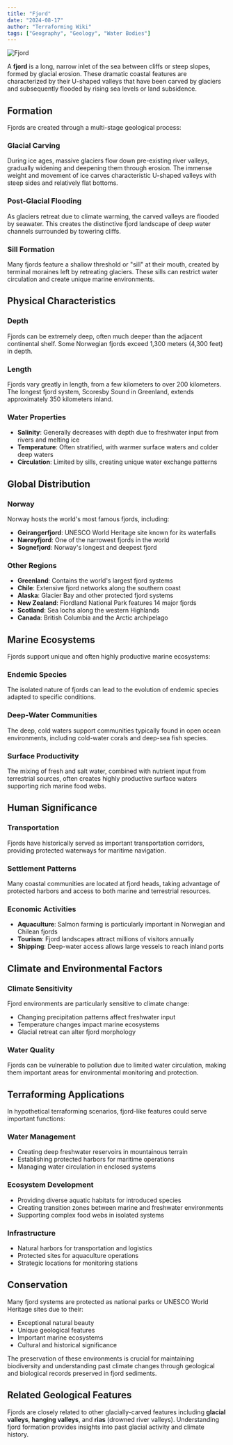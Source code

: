 ```yaml
---
title: "Fjord"
date: "2024-08-17"
author: "Terraforming Wiki"
tags: ["Geography", "Geology", "Water Bodies"]
---
```


![Fjord](https://upload.wikimedia.org/wikipedia/commons/c/c2/Fjord_in_Norway_001.jpg)

A **fjord** is a long, narrow inlet of the sea between cliffs or steep slopes, formed by glacial erosion. These dramatic coastal features are characterized by their U-shaped valleys that have been carved by glaciers and subsequently flooded by rising sea levels or land subsidence.

## Formation

Fjords are created through a multi-stage geological process:

### Glacial Carving
During ice ages, massive glaciers flow down pre-existing river valleys, gradually widening and deepening them through erosion. The immense weight and movement of ice carves characteristic U-shaped valleys with steep sides and relatively flat bottoms.

### Post-Glacial Flooding
As glaciers retreat due to climate warming, the carved valleys are flooded by seawater. This creates the distinctive fjord landscape of deep water channels surrounded by towering cliffs.

### Sill Formation
Many fjords feature a shallow threshold or "sill" at their mouth, created by terminal moraines left by retreating glaciers. These sills can restrict water circulation and create unique marine environments.

## Physical Characteristics

### Depth
Fjords can be extremely deep, often much deeper than the adjacent continental shelf. Some Norwegian fjords exceed 1,300 meters (4,300 feet) in depth.

### Length
Fjords vary greatly in length, from a few kilometers to over 200 kilometers. The longest fjord system, Scoresby Sound in Greenland, extends approximately 350 kilometers inland.

### Water Properties
- **Salinity**: Generally decreases with depth due to freshwater input from rivers and melting ice
- **Temperature**: Often stratified, with warmer surface waters and colder deep waters
- **Circulation**: Limited by sills, creating unique water exchange patterns

## Global Distribution

### Norway
Norway hosts the world's most famous fjords, including:
- **Geirangerfjord**: UNESCO World Heritage site known for its waterfalls
- **Nærøyfjord**: One of the narrowest fjords in the world
- **Sognefjord**: Norway's longest and deepest fjord

### Other Regions
- **Greenland**: Contains the world's largest fjord systems
- **Chile**: Extensive fjord networks along the southern coast
- **Alaska**: Glacier Bay and other protected fjord systems
- **New Zealand**: Fiordland National Park features 14 major fjords
- **Scotland**: Sea lochs along the western Highlands
- **Canada**: British Columbia and the Arctic archipelago

## Marine Ecosystems

Fjords support unique and often highly productive marine ecosystems:

### Endemic Species
The isolated nature of fjords can lead to the evolution of endemic species adapted to specific conditions.

### Deep-Water Communities
The deep, cold waters support communities typically found in open ocean environments, including cold-water corals and deep-sea fish species.

### Surface Productivity
The mixing of fresh and salt water, combined with nutrient input from terrestrial sources, often creates highly productive surface waters supporting rich marine food webs.

## Human Significance

### Transportation
Fjords have historically served as important transportation corridors, providing protected waterways for maritime navigation.

### Settlement Patterns
Many coastal communities are located at fjord heads, taking advantage of protected harbors and access to both marine and terrestrial resources.

### Economic Activities
- **Aquaculture**: Salmon farming is particularly important in Norwegian and Chilean fjords
- **Tourism**: Fjord landscapes attract millions of visitors annually
- **Shipping**: Deep-water access allows large vessels to reach inland ports

## Climate and Environmental Factors

### Climate Sensitivity
Fjord environments are particularly sensitive to climate change:
- Changing precipitation patterns affect freshwater input
- Temperature changes impact marine ecosystems
- Glacial retreat can alter fjord morphology

### Water Quality
Fjords can be vulnerable to pollution due to limited water circulation, making them important areas for environmental monitoring and protection.

## Terraforming Applications

In hypothetical terraforming scenarios, fjord-like features could serve important functions:

### Water Management
- Creating deep freshwater reservoirs in mountainous terrain
- Establishing protected harbors for maritime operations
- Managing water circulation in enclosed systems

### Ecosystem Development
- Providing diverse aquatic habitats for introduced species
- Creating transition zones between marine and freshwater environments
- Supporting complex food webs in isolated systems

### Infrastructure
- Natural harbors for transportation and logistics
- Protected sites for aquaculture operations
- Strategic locations for monitoring stations

## Conservation

Many fjord systems are protected as national parks or UNESCO World Heritage sites due to their:
- Exceptional natural beauty
- Unique geological features
- Important marine ecosystems
- Cultural and historical significance

The preservation of these environments is crucial for maintaining biodiversity and understanding past climate changes through geological and biological records preserved in fjord sediments.

## Related Geological Features

Fjords are closely related to other glacially-carved features including **glacial valleys**, **hanging valleys**, and **rias** (drowned river valleys). Understanding fjord formation provides insights into past glacial activity and climate history.
